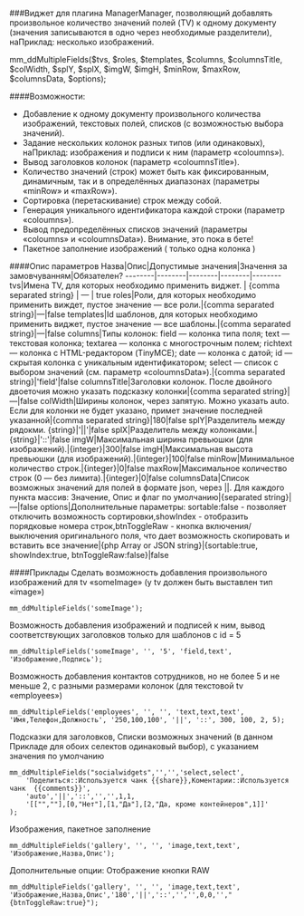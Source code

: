 
###Виджет для плагина ManagerManager, позволяющий добавлять произвольное количество значений полей (TV) к одному документу (значения записываются в одно через необходимые разделители), наПриклад: несколько изображений. 

mm_ddMultipleFields($tvs, $roles, $templates, $columns, $columnsTitle, $colWidth, $splY, $splX, $imgW, $imgH, $minRow, $maxRow, $columnsData, $options);

####Возможности:
- Добавление к одному документу произвольного количества изображений, текстовых полей, списков (с возможностью выбора значений).
- Задание нескольких колонок разных типов (или одинаковых), наПриклад: изображения и подписи к ним (параметр «coloumns»).
- Вывод заголовков колонок (параметр «coloumnsTitle»).
- Количество значений (строк) может быть как фиксированным, динамичным, так и в определённых диапазонах (параметры «minRow» и «maxRow»).
- Сортировка (перетаскивание) строк между собой.
- Генерация уникального идентификатора каждой строки (параметр «coloumns»).
- Вывод предопределённых списков значений (параметры «coloumns» и «coloumnsData»). Внимание, это пока в бете!
- Пакетное заполнение изображений ( только одна колонка ) 

####Опис параметров
Назва|Опис|Допустимые значения|Значення за замовчуванням|Обязателен?
--------|--------|--------|--------|--------
tvs|Имена TV, для которых необходимо применить виджет. | {comma separated string} | — | true
roles|Роли, для которых необходимо применить виждет, пустое значение — все роли.|{comma separated string}|—|false
templates|Id шаблонов, для которых необходимо применить виджет, пустое значение — все шаблоны.|{comma separated string}|—|false
columns|Типы колонок: field — колонка типа поля; text — текстовая колонка; textarea — колонка с многострочным полем; richtext — колонка с HTML-редактором (TinyMCE); date — колонка с датой; id — скрытая колонка с уникальным идентификатором; select — список с выбором значений (см. параметр «coloumnsData»).|{comma separated string}|'field'|false
columnsTitle|Заголовки колонок. После двойного двоеточия можно указать подсказку колонки|{comma separated string}|—|false
colWidth|Ширины колонок, через запятую. Можно указать auto. Если для колонки не будет указано, примет значение последней указанной|{comma separated string}|180|false
splY|Разделитель между рядокми.	{string}|'\|\|'|false
splX|Разделитель между колонками.|{string}|'::'|false
imgW|Максимальная ширина превьюшки (для изображений).|{integer}|300|false
imgH|Максимальная высота превьюшки (для изображений).|{integer}|100|false
minRow|Минимальное количество строк.|{integer}|0|false
maxRow|Максимальное количество строк (0 — без лимита).|{integer}|0|false
columnsData|Список возможных значений для полей в формате json, через \|\|. Для каждого пункта массив: Значение, Опис и флаг по умолчанию|{separated string}|—|false
options|Дополнительные параметры: sortable:false - позволяет отключить возможность сортировки,showIndex - отобразить порядковые номера строк,btnToggleRaw - кнопка включения/выключения оригинального поля, что дает возможность скопировать и вставить все значение|{php Array or JSON string}|\{sortable:true, showIndex:true, btnToggleRaw:false\}|false

####Приклады
Сделать возможность добавления произвольного изображений для tv «someImage» (у tv должен быть выставлен тип «image»)
	
	mm_ddMultipleFields('someImage');
Возможность добавления изображений и подписей к ним, вывод соответствующих заголовков только для шаблонов с id = 5
	
	mm_ddMultipleFields('someImage', '', '5', 'field,text', 'Изображение,Подпись');
Возможность добавления контактов сотрудников, но не более 5 и не меньше 2, с разными размерами колонок (для текстовой tv «employees»)
	
	mm_ddMultipleFields('employees', '', '', 'text,text,text', 'Имя,Телефон,Должность', '250,100,100', '||', '::', 300, 100, 2, 5);
Подсказки для заголовков, Списки возможных значений (в данном Прикладе для обоих селектов одинаковый выбор), с указанием значения по умолчанию
	
	mm_ddMultipleFields("socialwidgets",'','','select,select',
		'Поделиться::Используется чанк {{share}},Коментарии::Используется чанк  {{comments}}',
		'auto','||','::','','',1,1,
		'[["",""],[0,"Нет"],[1,"Да"],[2,"Да, кроме контейнеров",1]]'
	);

Изображения, пакетное заполнение
	
	mm_ddMultipleFields('gallery', '', '', 'image,text,text', 'Изображение,Назва,Опис');

Дополнительные опции:
Отображение кнопки RAW
	
	mm_ddMultipleFields('gallery', '', '', 'image,text,text', 'Изображение,Назва,Опис','180','||','::','','',0,0,'',"{btnToggleRaw:true}");

